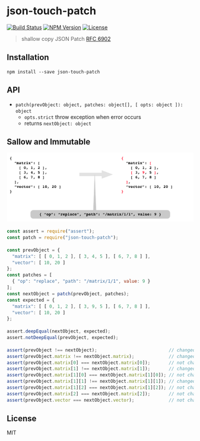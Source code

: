 # json-touch-patch
[![Build Status](https://img.shields.io/travis/mohayonao/json-touch-patch.svg?style=flat-square)](https://travis-ci.org/mohayonao/json-touch-patch)
[![NPM Version](https://img.shields.io/npm/v/json-touch-patch.svg?style=flat-square)](https://www.npmjs.org/package/json-touch-patch)
[![License](https://img.shields.io/badge/license-MIT-brightgreen.svg?style=flat-square)](http://mohayonao.mit-license.org/)

> shallow copy JSON Patch [RFC 6902](https://tools.ietf.org/html/rfc6902)

## Installation

```
npm install --save json-touch-patch
```

## API

- `patch(prevObject: object, patches: object[], [ opts: object ]): object`
  - `opts.strict` throw exception when error occurs
  - returns `nextObject: object`

## Sallow and Immutable

![patch](assets/patch.png)

```js
const assert = require("assert");
const patch = require("json-touch-patch");

const prevObject = {
  "matrix": [ [ 0, 1, 2 ], [ 3, 4, 5 ], [ 6, 7, 8 ] ],
  "vector": [ 10, 20 ]
};
const patches = [
  { "op": "replace", "path": "/matrix/1/1", value: 9 }
];
const nextObject = patch(prevObject, patches);
const expected = {
  "matrix": [ [ 0, 1, 2 ], [ 3, 9, 5 ], [ 6, 7, 8 ] ],
  "vector": [ 10, 20 ]
};

assert.deepEqual(nextObject, expected);
assert.notDeepEqual(prevObject, expected);

assert(prevObject !== nextObject);                           // changed
assert(prevObject.matrix !== nextObject.matrix);             // changed
assert(prevObject.matrix[0] === nextObject.matrix[0]);       // not changed
assert(prevObject.matrix[1] !== nextObject.matrix[1]);       // changed
assert(prevObject.matrix[1][0] === nextObject.matrix[1][0]); // not changed
assert(prevObject.matrix[1][1] !== nextObject.matrix[1][1]); // changed
assert(prevObject.matrix[1][2] === nextObject.matrix[1][2]); // not changed
assert(prevObject.matrix[2] === nextObject.matrix[2]);       // not changed
assert(prevObject.vector === nextObject.vector);             // not changed
```

## License

MIT

